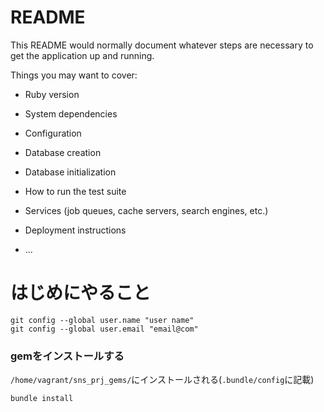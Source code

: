 # README

This README would normally document whatever steps are necessary to get the
application up and running.

Things you may want to cover:

* Ruby version

* System dependencies

* Configuration

* Database creation

* Database initialization

* How to run the test suite

* Services (job queues, cache servers, search engines, etc.)

* Deployment instructions

* ...

# はじめにやること

```
git config --global user.name "user name"
git config --global user.email "email@com"
```

### gemをインストールする
`/home/vagrant/sns_prj_gems/`にインストールされる(`.bundle/config`に記載)
```
bundle install
```
